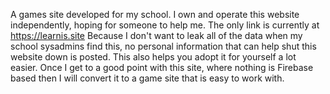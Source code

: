 A games site developed for my school. I own and operate this website independently, hoping for someone to help me. The only link is currently at https://learnis.site
Because I don't want to leak all of the data when my school sysadmins find this, no personal information that can help shut this website down is posted. This also helps you adopt it for yourself a lot easier. Once I get to a good point with this site, where nothing is Firebase based then I will convert it to a game site that is easy to work with. 
